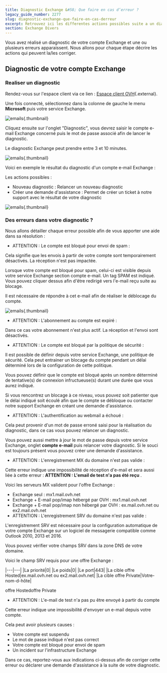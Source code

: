 ```yaml
---
title: Diagnostic Exchange &#58; Que faire en cas d’erreur ?
legacy_guide_number: 2277
slug: diagnostic-exchange-que-faire-en-cas-derreur
excerpt: Retrouvez ici les differentes actions possibles suite a un diagnostic Exchange.
section: Exchange Divers
---
```


Vous avez réalisé un diagnostic de votre compte Exchange et une ou plusieurs erreurs apparaissent. Nous allons pour chaque étape décrire les actions qui peuvent la/les corriger.


## Diagnostic de votre compte Exchange

### Realiser un diagnostic
Rendez-vous sur l'espace client via ce lien : [Espace client OVH](https://www.ovh.com/manager/web/login/){.external}.

Une fois connecté, sélectionnez dans la colonne de gauche le menu **Microsoft**  puis votre service Exchange.


![emails](images/4450.png){.thumbnail}

Cliquez ensuite sur l'onglet "Diagnostic", vous devrez saisir le compte e-mail Exchange concerné puis le mot de passe associé afin de lancer le diagnostic.

Le diagnostic Exchange peut prendre entre 3 et 10 minutes.


![emails](images/4451.png){.thumbnail}

Voici en exemple le résultat du diagnostic d'un compte e-mail Exchange :

Les actions possibles :

- Nouveau diagnostic : Relancer un nouveau diagnostic
- Créer une demande d'assistance : Permet de créer un ticket à notre support avec le résultat de votre diagnostic


![emails](images/4471.png){.thumbnail}


### Des erreurs dans votre diagnostic ?
Nous allons détailler chaque erreur possible afin de vous apporter une aide dans sa résolution :

- ATTENTION : Le compte est bloqué pour envoi de spam :

Cela signifie que les envois à partir de votre compte sont temporairement désactivés. La réception n'est pas impactée.

Lorsque votre compte est bloqué pour spam, celui-ci est visible depuis votre service Exchange section compte e-mail. Un tag SPAM est indiqué. Vous pouvez cliquer dessus afin d'être redirigé vers l'e-mail reçu suite au blocage.

Il est nécessaire de répondre à cet e-mail afin de réaliser le déblocage du compte.


![emails](images/4453.png){.thumbnail}

- ATTENTION : L'abonnement au compte est expiré :

Dans ce cas votre abonnement n'est plus actif. La réception et l'envoi sont désactivés.

- ATTENTION : Le compte est bloqué par la politique de sécurité :

Il est possible de définir depuis votre service Exchange, une politique de sécurité. Cela peut entrainer un blocage du compte pendant un délai déterminé lors de la configuration de cette politique.

Vous pouvez définir que le compte est bloqué après un nombre déterminé de tentative(s) de connexion infructueuse(s) durant une durée que vous aurez indiqué.

Si vous rencontrez un blocage à ce niveau, vous pouvez soit patienter que le délai indiqué soit écoulé afin que le compte se débloque ou contacter notre support Exchange en créant une demande d'assistance.

- ATTENTION : L'authentification au webmail a échoué :

Cela peut provenir d'un mot de passe erroné saisi pour la réalisation du diagnostic, dans ce cas vous pouvez relancer un diagnostic.

Vous pouvez aussi mettre à jour le mot de passe depuis votre service Exchange, onglet  **compte e-mail**  puis relancer votre diagnostic. Si le souci est toujours présent vous pouvez créer une demande d'assistance.

- ATTENTION : L'enregistrement MX du domaine n'est pas valide :

Cette erreur indique une impossibilité de réception d'e-mail et sera aussi liée à cette erreur :  **ATTENTION : L'email de test n'a pas été reçu** .

Voici les serveurs MX valident pour l'offre Exchange :

- Exchange seul : mx1.mail.ovh.net
- Exchange + E-mail pop/imap hébergé par OVH : mx1.mail.ovh.net
- Exchange + E-mail pop/imap non hébergé par OVH : ex.mail.ovh.net ou ex2.mail.ovh.net
- ATTENTION : L'enregistrement SRV du domaine n'est pas valide :

L'enregistrement SRV est nécessaire pour la configuration automatique de votre compte Exchange sur un logiciel de messagerie compatible comme Outlook 2010, 2013 et 2016.

Vous pouvez vérifier votre champs SRV dans la zone DNS de votre domaine.

Voici le champ SRV requis pour une offre Exchange :

|---|---|
|La priorité|0|
|Le poids|0|
|Le port|443|
|La cible offre Hosted|ex.mail.ovh.net ou ex2.mail.ovh.net|
|La cible offre Private|Votre-nom-d-hôte|

offre Hostedoffre Private

- ATTENTION : L'e-mail de test n'a pas pu être envoyé à partir du compte

Cette erreur indique une impossibilité d'envoyer un e-mail depuis votre compte.

Cela peut avoir plusieurs causes :

- Votre compte est suspendu
- Le mot de passe indiqué n'est pas correct
- Votre compte est bloqué pour envoi de spam
- Un incident sur l'infrastructure Exchange

Dans ce cas, reportez-vous aux indications ci-dessus afin de corriger cette erreur ou déclarer une demande d'assistance à la suite de votre diagnostic.